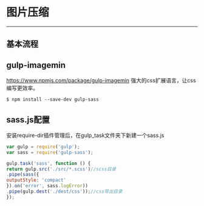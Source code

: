 # 图片压缩
---

## 基本流程



## gulp-imagemin

https://www.npmjs.com/package/gulp-imagemin
强大的css扩展语言，让css编写更效率。

```
$ npm install --save-dev gulp-sass
```

## sass.js配置

安装require-dir插件管理后，在gulp_task文件夹下新建一个sass.js

```js
var gulp = require('gulp');
var sass = require('gulp-sass');

gulp.task('sass', function () {
return gulp.src('./src/*.scss')//scss目录
.pipe(sass({
outputStyle: 'compact'
}).on('error', sass.logError))
.pipe(gulp.dest('./dest/css'));//css导出目录
});

```